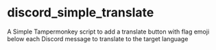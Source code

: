 # discord_simple_translate
A Simple Tampermonkey script to add a translate button with flag emoji below each Discord message to translate to the target language
